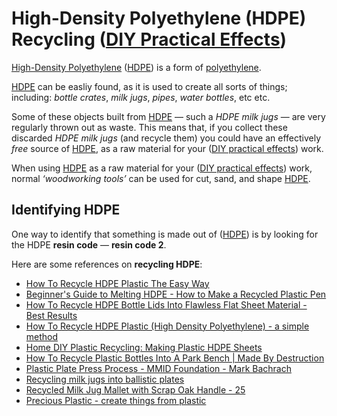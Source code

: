 # High-Density Polyethylene (HDPE) Recycling ([DIY Practical Effects](../../README.md))

[High-Density Polyethylene](../hdpe/README.md) ([HDPE](../hdpe/README.md)) is a form of [polyethylene](../polyethylene/README.md).

[HDPE](../hdpe/README.md) can be easliy found, as it is used to create all sorts of things;
including: _bottle crates_, _milk jugs_, _pipes_, _water bottles_, etc etc.

Some of these objects built from [HDPE](../hdpe/README.md) — such a _HDPE milk jugs_ — are very regularly thrown out as waste.
This means that, if you collect these discarded _HDPE milk jugs_ (and recycle them) you could have an effectively _free_ source of [HDPE](../hdpe/README.md),
as a raw material for your ([DIY practical effects](../../README.md)) work.

When using [HDPE](../hdpe/README.md) as a raw material for your ([DIY practical effects](../../README.md)) work,
normal _‘woodworking tools’_ can be used for cut, sand, and shape [HDPE](../hdpe/README.md).

## Identifying HDPE

One way to identify that something is made out of ([HDPE](../hdpe/README.md)) is by looking for the HDPE **resin code** — **resin code 2**.

Here are some references on **recycling HDPE**:

* [How To Recycle HDPE Plastic The Easy Way](https://youtu.be/kUR6_bQLU-E)
* [Beginner's Guide to Melting HDPE - How to Make a Recycled Plastic Pen](https://youtu.be/-igxhoGEQFU)
* [How To Recycle HDPE Bottle Lids Into Flawless Flat Sheet Material - Best Results](https://youtu.be/rpXq6mnbCus)
* [How To Recycle HDPE Plastic (High Density Polyethylene) - a simple method](https://youtu.be/W_XUJwINdLw)
* [Home DIY Plastic Recycling: Making Plastic HDPE Sheets](https://youtu.be/Q_LIvhEJzNU)
* [How To Recycle Plastic Bottles Into A Park Bench | Made By Destruction](https://youtu.be/IblINRd3Xao)
* [Plastic Plate Press Process - MMID Foundation - Mark Bachrach](https://youtu.be/YyfputUXCD0)
* [Recycling milk jugs into ballistic plates](https://youtu.be/wq9aghT14CA)
* [Recycled Milk Jug Mallet with Scrap Oak Handle - 25](https://youtu.be/jdKmq7Kjt0I)
* [Precious Plastic - create things from plastic](https://youtu.be/VdUkOjIP0Ok)
